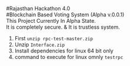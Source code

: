 #Rajasthan Hackathon 4.0<br/>
#Blockchain Based Voting System (Alpha v.0.0.1)<br/>
This Project Currently In Alpha State.<br/>
It is completely secure. &amp; It is trustless system.<br/>
 
1. First `unzip rpc-test-master.zip`
2. Unzip `Interface.zip`
3. Install dependencies for linux 64 bit only
4. command to execute for linux omnly `testrpc`
